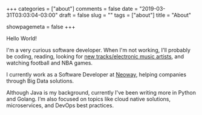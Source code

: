 +++
categories = ["about"]
comments = false
date = "2019-03-31T03:03:04-03:00"
draft = false
slug = ""
tags = ["about"]
title = "About"

showpagemeta = false
+++

Hello World!

I'm a very curious software developer. When I'm not working, I'll probably be coding, reading, looking for [new tracks/electronic music artists](https://soundcloud.com/jeanmorais), and watching football and NBA games.

I currently work as a Software Developer at [Neoway](https://www.neoway.com.br/), helping companies through Big Data solutions. 

Although Java is my background,  currently I've been writing more in Python and Golang. I’m also focused on topics like cloud native solutions, microservices, and DevOps best practices.
